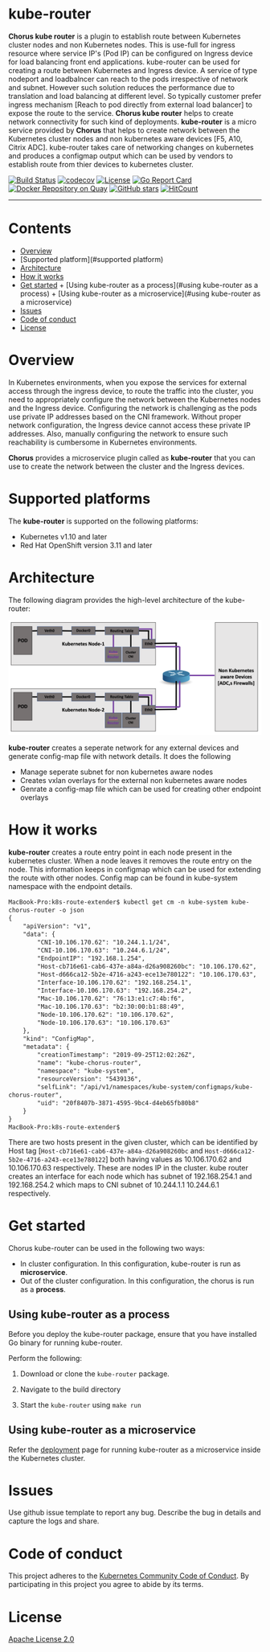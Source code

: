 # kube-router
**Chorus kube router** is a plugin to establish route between Kubernetes  cluster nodes and non Kubernetes nodes.  This is use-full for ingress resource where  service IP's (Pod IP) can be configured on Ingress device for load balancing front end applications. kube-router can be used for creating a route between Kubernetes and Ingress device. A service of type nodeport and loadbalncer  can reach to the pods irrespective of network and subnet. However such solution reduces the performance due to translation and load balancing at different level. So typically customer prefer ingress mechanism [Reach to pod directly from external load balancer] to expose the route to the service. **Chorus kube router** helps to create network connectivity for such kind of deployments. **kube-router** is a micro service provided by **Chorus** that helps to create network between the Kubernetes cluster nodes and non kubernetes aware devices [F5, A10, Citrix ADC]. kube-router takes care of networking changes on kubernetes and produces a configmap output which can be used by vendors to establish route from thier devices to kubernetes cluster.

[![Build Status](https://travis-ci.com/Chorusio/K8s-Route-Extender.svg?token=GfEuWKxn7TJJesWboygR&branch=master)](https://travis-ci.com/Chorusio/K8s-Route-Extender)
[![codecov](https://codecov.io/gh/Chorusio/K8s-Route-Extender/branch/master/graph/badge.svg?token=9c5R8ukQGY)](https://codecov.io/gh/Chorusio/K8s-Route-Extender)
[![License](https://img.shields.io/badge/License-Apache%202.0-blue.svg)](./license/LICENSE)
[![Go Report Card](https://goreportcard.com/badge/github.com/Chorusio/K8s-Route-Extender)](https://goreportcard.com/report/github.com/Chorusio/K8s-Route-Extender)
[![Docker Repository on Quay](https://quay.io/repository/chorus/chorus-kube-router/status "Docker Repository on Quay")](https://quay.io/repository/chorus/chorus-kube-router)
[![GitHub stars](https://img.shields.io/github/stars/Chorusio/K8s-Route-Extender.svg)](https://github.com/Chorusio/K8s-Route-Extender/stargazers)
[![HitCount](http://hits.dwyl.io/Chorusio/K8s-Route-Extender.svg)](http://hits.dwyl.io/Chorusio/K8s-Route-Extender)

---


# Contents


  +  [Overview](#overview)
  +  [Supported platform](#supported platform)
  +  [Architecture](#architecture)
  +  [How it works](#how-it-works)
  +  [Get started](#get-started)
    + [Using kube-router as a process](#using kube-router as a process)
    + [Using kube-router as a microservice](#using kube-router as a microservice)
  +  [Issues](#issues)
  +  [Code of conduct](#code-of-conduct)
  +  [License](#License)

# Overview

In Kubernetes environments, when you expose the services for external access through the ingress device, to route the traffic into the cluster, you need to appropriately configure the network between the Kubernetes nodes and the Ingress device. Configuring the network is challenging as the pods use private IP addresses based on the CNI framework. Without proper network configuration, the Ingress device cannot access these private IP addresses. Also, manually configuring the network to ensure such reachability is cumbersome in Kubernetes environments. 

**Chorus** provides a microservice plugin called as **kube-router** that you can use to create the network between the cluster and the Ingress devices.

# Supported platforms

The **kube-router** is supported on the following platforms:

-  Kubernetes v1.10 and later
-  Red Hat OpenShift version 3.11 and later

# Architecture

The following diagram provides the high-level architecture of the kube-router:

![](./docs/images/kube-router.png)

**kube-router** creates a seperate network for any external devices and generate config-map file with network details. It does the following 
- Manage seperate subnet for non kubernetes aware nodes
- Creates  vxlan overlays for the external non kubernetes aware nodes
- Genrate a config-map file which can be used for creating other endpoint overlays
# How it works

**kube-router** creates a route entry point in each node present in the kubernetes cluster. When a node leaves it removes the route entry on the node. This information keeps in configmap which can be used for extending the route  with other nodes. Config map can be found in kube-system namespace with the endpoint details.



```
MacBook-Pro:k8s-route-extender$ kubectl get cm -n kube-system kube-chorus-router -o json
{
    "apiVersion": "v1",
    "data": {
        "CNI-10.106.170.62": "10.244.1.1/24",
        "CNI-10.106.170.63": "10.244.6.1/24",
        "EndpointIP": "192.168.1.254",
        "Host-cb716e61-cab6-437e-a84a-d26a908260bc": "10.106.170.62",
        "Host-d666ca12-5b2e-4716-a243-ece13e780122": "10.106.170.63",
        "Interface-10.106.170.62": "192.168.254.1",
        "Interface-10.106.170.63": "192.168.254.2",
        "Mac-10.106.170.62": "76:13:e1:c7:4b:f6",
        "Mac-10.106.170.63": "b2:30:00:b1:88:49",
        "Node-10.106.170.62": "10.106.170.62",
        "Node-10.106.170.63": "10.106.170.63"
    },
    "kind": "ConfigMap",
    "metadata": {
        "creationTimestamp": "2019-09-25T12:02:26Z",
        "name": "kube-chorus-router",
        "namespace": "kube-system",
        "resourceVersion": "5439136",
        "selfLink": "/api/v1/namespaces/kube-system/configmaps/kube-chorus-router",
        "uid": "20f8407b-3871-4595-9bc4-d4eb65fb80b8"
    }
}
MacBook-Pro:k8s-route-extender$ 
``` 
There are two hosts present in the given cluster, which can be identified by Host tag [```Host-cb716e61-cab6-437e-a84a-d26a908260bc``` and ```Host-d666ca12-5b2e-4716-a243-ece13e780122```] both having values as 10.106.170.62 and 10.106.170.63 respectively. These are nodes IP in the cluster. kube router creates an interface for each node which has subnet of 192.168.254.1 and 192.168.254.2 which maps to CNI subnet of 10.244.1.1 10.244.6.1 respectively. 
# Get started

Chorus kube-router can be used in the following two ways:

-  In cluster configuration. In this configuration, kube-router is run as **microservice**.
-  Out of the cluster configuration. In this configuration, the chorus is run as a **process**.

  
## Using kube-router as a process

Before you deploy the kube-router package, ensure that you have installed Go binary for running kube-router.

Perform the following:

1.  Download or clone the `kube-router` package.

2.  Navigate to the build directory 

3.  Start the `kube-router` using `make run`


## Using kube-router as a microservice

Refer the [deployment](deploy/README.md) page for running kube-router as a microservice inside the Kubernetes cluster.


# Issues

Use github issue template to report any bug. Describe the bug in details and capture the logs and share.

# Code of conduct

This project adheres to the [Kubernetes Community Code of Conduct](https://github.com/kubernetes/community/blob/master/code-of-conduct.md). By participating in this project you agree to abide by its terms.

# License

[Apache License 2.0](./license/LICENSE)

